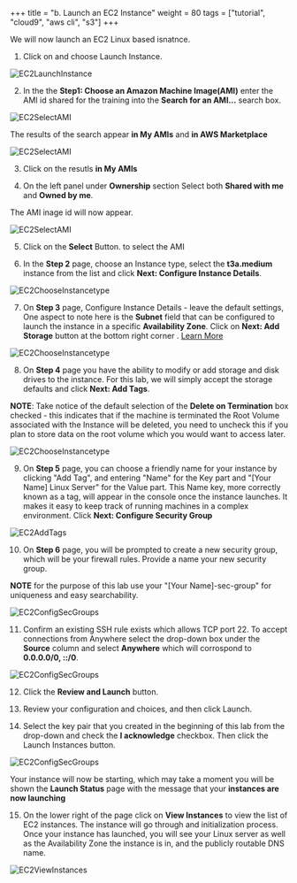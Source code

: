 +++
title = "b. Launch an EC2 Instance"
weight = 80
tags = ["tutorial", "cloud9", "aws cli", "s3"]
+++

We will now launch an EC2 Linux based isnatnce.

1.	Click on and choose Launch Instance.

![EC2LaunchInstance](/images/hpc-aws-parallelcluster-workshop/EC2LaunchInstance.png)

2.	In the the **Step1: Choose an Amazon Machine Image(AMI)** enter the AMI id shared for the training into the **Search for an AMI...** search box.

![EC2SelectAMI](/images/hpc-aws-parallelcluster-workshop/EC2SearchAMI.png)

The results of the search appear  **in My AMIs** and **in AWS Marketplace**

![EC2SelectAMI](/images/hpc-aws-parallelcluster-workshop/EC2SearchAMIResult.png)


3.	Click on the resutls **in My AMIs**

4.	On the left panel under **Ownership** section Select both **Shared with me** and **Owned by me**.

The AMI inage id will now appear.

![EC2SelectAMI](/images/hpc-aws-parallelcluster-workshop/EC2SearchAMISharedWithMe.png)

5.	Click on the **Select** Button. to select the AMI

6.	In the **Step 2** page, choose an Instance type, select the **t3a.medium** instance from the list and click **Next: Configure Instance Details**.

![EC2ChooseInstancetype](/images/hpc-aws-parallelcluster-workshop/EC2ChooseInstanceType.png)

7.	On **Step 3** page, Configure Instance Details - leave the default settings, One aspect to note here is the **Subnet** field that can be configured to launch the instance in a specific **Availability Zone**. Click on **Next: Add Storage** button at the bottom right corner . [Learn More](https://docs.aws.amazon.com/AWSEC2/latest/UserGuide/configuring-instance-metadata-service.html)

![EC2ChooseInstancetype](/images/hpc-aws-parallelcluster-workshop/EC2StepConfigureInstance.png)


8.	On **Step 4** page you have the ability to modify or add storage and disk drives to the instance. For this lab, we will simply accept the storage defaults and click **Next: Add Tags**.

**NOTE**: Take notice of the default selection of the **Delete on Termination** box checked - this indicates that if the machine is terminated the Root Volume associated with the Instance will be deleted, you need to uncheck this if you plan to store data on the root volume which you would want to access later.

![EC2ChooseInstancetype](/images/hpc-aws-parallelcluster-workshop/EC2AddStorage.png)


9.	On **Step 5** page, you can choose a friendly name for your instance by clicking "Add Tag", and entering "Name" for the Key part and "[Your Name] Linux Server" for the Value part. This Name key, more correctly known as a tag, will appear in the console once the instance launches. It makes it easy to keep track of running machines in a complex environment. Click **Next: Configure Security Group**

![EC2AddTags](/images/hpc-aws-parallelcluster-workshop/EC2AddTags.png)

10.	On **Step 6** page, you will be prompted to create a new security group, which will be your firewall rules. Provide a name your new security group.

**NOTE** for the purpose of this lab use your "[Your Name]-sec-group" for uniqueness and easy searchability.

![EC2ConfigSecGroups](/images/hpc-aws-parallelcluster-workshop/EC2ConfigSecGroups.png)

11.	Confirm an existing SSH rule exists which allows TCP port 22. To accept connections from Anywhere select the drop-down box under the **Source** column and select **Anywhere** which will corrospond to **0.0.0.0/0, ::/0**.


![EC2ConfigSecGroups](/images/hpc-aws-parallelcluster-workshop/EC2ConfigureSecGroupInbound.png)

12.	Click the **Review and Launch** button.

13.	Review your configuration and choices, and then click Launch.

14.	Select the key pair that you created in the beginning of this lab from the drop-down and check the **I acknowledge** checkbox. Then click the Launch Instances button.

![EC2ConfigSecGroups](/images/hpc-aws-parallelcluster-workshop/EC2SelectKeypair.png)


Your instance will now be starting, which may take a moment you will be shown the **Launch Status** page with the message that your **instances are now launching**


15.	On the lower right of the page click on **View Instances** to view the list of EC2 instances.  The instance will go through and initialization process. Once your instance has launched, you will see your Linux server as well as the Availability Zone the instance is in, and the publicly routable DNS name.

![EC2ViewInstances](/images/hpc-aws-parallelcluster-workshop/EC2ViewInstances.png)
